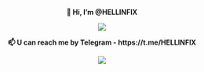 <p align="center"><strong>👋 Hi, I’m @HELLINFIX <strong></p>  
<p align="center"><a href="https://git.io/streak-stats"><img src="https://streak-stats.demolab.com?user=HELLINFIX"/></a></p>

<p align="center"><strong>📫 U can reach me by Telegram - https://t.me/HELLINFIX <strong></p>  

<p align="center"><a href="https://github.com/HELLINFIX"><img src="https://github-readme-stats.vercel.app/api?username=HELLINFIX&show_icons=true&theme=highcontrast&count_private=true"></a></p>

<!---
HELLINFIX/HELLINFIX is a ✨ special ✨ repository because its `README.md` (this file) appears on your GitHub profile.
You can click the Preview link to take a look at your changes.
--->
